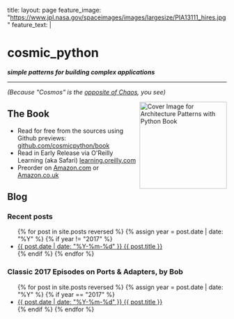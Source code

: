 title:
layout: page
feature_image: "https://www.jpl.nasa.gov/spaceimages/images/largesize/PIA13111_hires.jpg"
feature_text: |
  # cosmic_python

  ___simple patterns for building complex applications___

---

_(Because "Cosmos" is the [opposite of Chaos](https://www.goodreads.com/quotes/604655-cosmos-is-a-greek-word-for-the-order-of-the), you see)_

<img src="images/cover.png" alt="Cover Image for Architecture Patterns with Python Book" style="float: right;" width="200" />


## The Book

* Read for free from the sources using Github previews:
  [github.com/cosmicpython/book](https://github.com/cosmicpython/book#table-of-contents)
* Read in Early Release via O'Reilly Learning (aka Safari) 
  [learning.oreilly.com]( https://learning.oreilly.com/library/view/architecture-patterns-with/9781492052197/)
* Preorder on [Amazon.com](https://amzn.to/37pR2DH) or [Amazon.co.uk](https://amzn.to/38CmFu1)


## Blog

### Recent posts

<ul>
  {% for post in site.posts reversed %}
    {% assign year = post.date | date: "%Y" %}
    {% if year != "2017" %}
      <li>
        <a href="{{ post.url }}">{{ post.date | date: "%Y-%m-%d" }} {{ post.title }}</a>
      </li>
    {% endif %}
  {% endfor %}
</ul>

### Classic 2017 Episodes on Ports & Adapters, by Bob

<ul>
  {% for post in site.posts reversed %}
    {% assign year = post.date | date: "%Y" %}
    {% if year == "2017" %}
      <li>
        <a href="{{ post.url }}">{{ post.date | date: "%Y-%m-%d" }} {{ post.title }}</a>
      </li>
    {% endif %}
  {% endfor %}
</ul>

